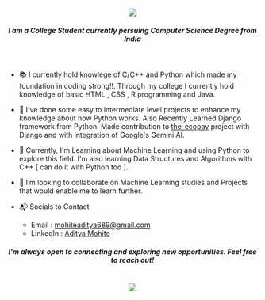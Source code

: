 <h1 align='center'>
   <img src="https://readme-typing-svg.demolab.com/?lines=Hi+there!+👋+I+am+Aditya+Mohite"> 
</h1>

<h5 align='center'> 
   I am a College Student currently persuing Computer Science Degree from India
</h5> 

<br/>

* 📚 I currently hold knowlege of C/C++ and Python which made my foundation in coding strong!!.
     Through my college I currently hold knowledge of basic HTML , CSS , R programming and Java.
  
* 📝 I've done some easy to intermediate level projects to enhance my knowledge about how Python works. Also Recently Learned Django framework from Python.
     Made contribution to [the-ecopay](https://github.com/the-ecopay) project with Django and with integration of Google's Gemini AI.
  
* 🌱 Currently, I'm Learning about Machine Learning and using Python to explore this field.
      I'm also learning Data Structures and Algorithms with C++ [ can do it with Python too ].
  
* 👯 I’m looking to collaborate on Machine Learning studies and Projects that would enable me to learn further.

*  📬 Socials to Contact
     -  Email : mohiteaditya689@gmail.com
     -  LinkedIn : [Aditya Mohite](https://www.linkedin.com/in/aditya-mohite-b7639b283/)
 
<h5 align='center'> 
   I'm always open to connecting and exploring new opportunities. Feel free to reach out!
</h5>

<h1 align='center'>
   <img src="https://readme-typing-svg.demolab.com/?lines=Thanks+for+stopping+by!+👍 "> 
</h1>
